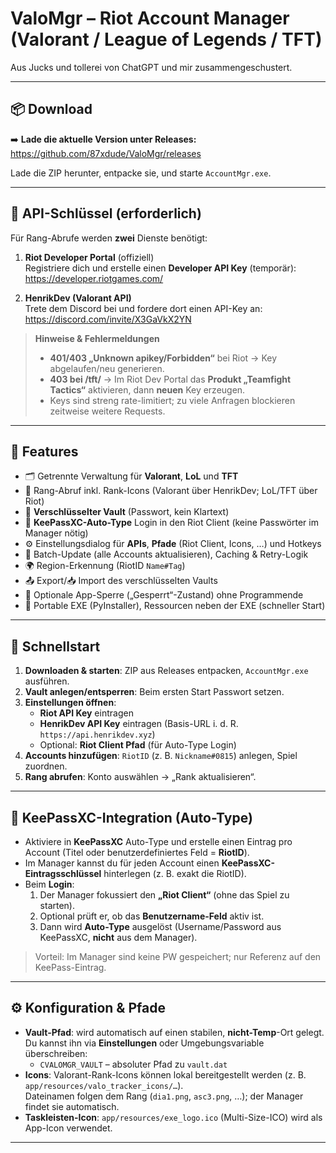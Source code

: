 # ValoMgr – Riot Account Manager (Valorant / League of Legends / TFT)

Aus Jucks und tollerei von ChatGPT und mir zusammengeschustert.

---

## 📦 Download

➡️ **Lade die aktuelle Version unter Releases:**  
https://github.com/87xdude/ValoMgr/releases

Lade die ZIP herunter, entpacke sie, und starte `AccountMgr.exe`.

---

## 🔑 API-Schlüssel (erforderlich)

Für Rang-Abrufe werden **zwei** Dienste benötigt:

1. **Riot Developer Portal** (offiziell)  
   Registriere dich und erstelle einen **Developer API Key** (temporär):  
   https://developer.riotgames.com/

2. **HenrikDev (Valorant API)**  
   Trete dem Discord bei und fordere dort einen API-Key an:  
   https://discord.com/invite/X3GaVkX2YN

> **Hinweise & Fehlermeldungen**
> - **401/403 „Unknown apikey/Forbidden“** bei Riot → Key abgelaufen/neu generieren.  
> - **403 bei /tft/** → Im Riot Dev Portal das **Produkt „Teamfight Tactics“** aktivieren, dann **neuen** Key erzeugen.
> - Keys sind streng rate-limitiert; zu viele Anfragen blockieren zeitweise weitere Requests.

---

## 🧰 Features

- 🗂️ Getrennte Verwaltung für **Valorant**, **LoL** und **TFT**
- 🏅 Rang-Abruf inkl. Rank-Icons (Valorant über HenrikDev; LoL/TFT über Riot)
- 🔐 **Verschlüsselter Vault** (Passwort, kein Klartext)
- 🔑 **KeePassXC-Auto-Type** Login in den Riot Client (keine Passwörter im Manager nötig)
- ⚙️ Einstellungsdialog für **APIs**, **Pfade** (Riot Client, Icons, …) und Hotkeys
- 🔁 Batch-Update (alle Accounts aktualisieren), Caching & Retry-Logik
- 🌍 Region-Erkennung (RiotID `Name#Tag`)
- 📤 Export/📥 Import des verschlüsselten Vaults
- 🧱 Optionale App-Sperre („Gesperrt“-Zustand) ohne Programmende
- 🧪 Portable EXE (PyInstaller), Ressourcen neben der EXE (schneller Start)

---

## 🚀 Schnellstart

1. **Downloaden & starten**: ZIP aus Releases entpacken, `AccountMgr.exe` ausführen.  
2. **Vault anlegen/entsperren**: Beim ersten Start Passwort setzen.  
3. **Einstellungen öffnen**:
   - **Riot API Key** eintragen  
   - **HenrikDev API Key** eintragen (Basis-URL i. d. R. `https://api.henrikdev.xyz`)  
   - Optional: **Riot Client Pfad** (für Auto-Type Login)
4. **Accounts hinzufügen**: `RiotID` (z. B. `Nickname#0815`) anlegen, Spiel zuordnen.
5. **Rang abrufen**: Konto auswählen → „Rank aktualisieren“.

---

## 🔏 KeePassXC-Integration (Auto-Type)

- Aktiviere in **KeePassXC** Auto-Type und erstelle einen Eintrag pro Account (Titel oder benutzerdefiniertes Feld = **RiotID**).
- Im Manager kannst du für jeden Account einen **KeePassXC-Eintragsschlüssel** hinterlegen (z. B. exakt die RiotID).  
- Beim **Login**:
  1. Der Manager fokussiert den **„Riot Client“** (ohne das Spiel zu starten).
  2. Optional prüft er, ob das **Benutzername-Feld** aktiv ist.
  3. Dann wird **Auto-Type** ausgelöst (Username/Password aus KeePassXC, **nicht** aus dem Manager).

> Vorteil: Im Manager sind keine PW gespeichert; nur Referenz auf den KeePass-Eintrag.

---

## ⚙️ Konfiguration & Pfade

- **Vault-Pfad**: wird automatisch auf einen stabilen, **nicht-Temp**-Ort gelegt.  
  Du kannst ihn via **Einstellungen** oder Umgebungsvariable überschreiben:
  - `CVALOMGR_VAULT` – absoluter Pfad zu `vault.dat`
- **Icons**: Valorant-Rank-Icons können lokal bereitgestellt werden (z. B. `app/resources/valo_tracker_icons/…`).  
  Dateinamen folgen dem Rang (`dia1.png`, `asc3.png`, …); der Manager findet sie automatisch.
- **Taskleisten-Icon**: `app/resources/exe_logo.ico` (Multi-Size-ICO) wird als App-Icon verwendet.

---
